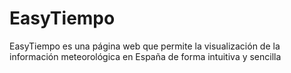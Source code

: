 # EasyTiempo
EasyTiempo es una página web que permite la visualización de la información meteorológica en España de forma intuitiva y sencilla